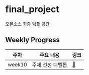 # final_project
오픈소스 최종 팀플 공간

## Weekly Progress

| 주차   | 주요 내용                          | 링크                          |
|--------|-----------------------------------|-------------------------------|
| week10 | 주제 선정 디벨롭             | [🔗](/week10/re-description.md)          |


